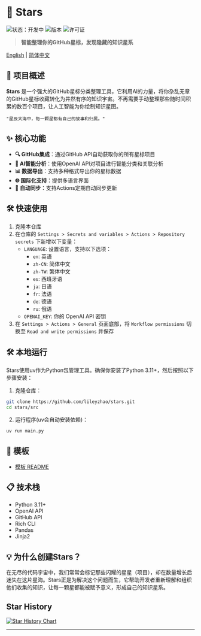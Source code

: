 # 🌟 Stars

<img src="https://img.shields.io/badge/status-开发中-brightgreen" alt="状态：开发中"> <img src="https://img.shields.io/badge/版本-0.1.0-blue" alt="版本"> <img src="https://img.shields.io/badge/许可证-MIT-orange" alt="许可证">

> **智能整理你的GitHub星标，发现隐藏的知识星系**

[English](README_EN.md) | [简体中文](README.md)

## 🚀 项目概述

**Stars** 是一个强大的GitHub星标分类整理工具，它利用AI的力量，将你杂乱无章的GitHub星标收藏转化为井然有序的知识宇宙。不再需要手动整理那些随时间积累的数百个项目，让人工智能为你绘制知识星图。

```
"星辰大海中，每一颗星都有自己的故事和归属。"
```

## ✨ 核心功能

- **🔍 GitHub集成**：通过GitHub API自动获取你的所有星标项目
- **🧠 AI智能分析**：使用OpenAI API对项目进行智能分类和关联分析
- **📊 数据导出**：支持多种格式导出你的星标数据
- **🌐 国际化支持**：提供多语言界面
- **🔄 自动同步**：支持Actions定期自动同步更新

## 🛠️ 快速使用

1. 克隆本仓库
2. 在仓库的 `Settings > Secrets and variables > Actions > Repository secrets` 下新增以下变量：
   - `LANGUAGE`: 设置语言，支持以下选项：
     - `en`: 英语
     - `zh-CN`: 简体中文
     - `zh-TW`: 繁体中文
     - `es`: 西班牙语
     - `ja`: 日语
     - `fr`: 法语
     - `de`: 德语
     - `ru`: 俄语
   - `OPENAI_KEY`: 你的 OpenAI API 密钥
3. 在 `Settings > Actions > General` 页面底部，将 `Workflow permissions` 切换至 `Read and write permissions` 并保存

## 🛠️ 本地运行

Stars使用uv作为Python包管理工具。确保你安装了Python 3.11+，然后按照以下步骤安装：

1. 克隆仓库：

```bash
git clone https://github.com/lileyzhao/stars.git
cd stars/src
```

2. 运行程序(uv会自动安装依赖)：

```bash
uv run main.py
```

## 📝 模板

- [模板 README](templates/README.md)

## 📋 技术栈

- Python 3.11+
- OpenAI API
- GitHub API
- Rich CLI
- Pandas
- Jinja2

## 💡 为什么创建Stars？

在无尽的代码宇宙中，我们常常会标记那些闪耀的星星（项目），却在数量增长后迷失在这片星海。Stars正是为解决这个问题而生，它帮助开发者重新理解和组织他们收集的知识，让每一颗星都能被赋予意义，形成自己的知识星系。

## Star History

[![Star History Chart](https://api.star-history.com/svg?repos=lileyzhao/stars&type=Date)](https://star-history.com/#lileyzhao/stars&Date)

---
